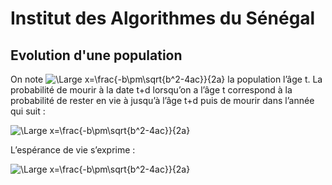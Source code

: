 
# Institut des Algorithmes du Sénégal

## Evolution d'une population

On note ![\Large x=\frac{-b\pm\sqrt{b^2-4ac}}{2a}](https://latex.codecogs.com/svg.latex?\Large&space;P_t)  la population l’âge t. La probabilité de mourir à la date t+d lorsqu’on a l’âge t correspond à la probabilité de rester en vie à jusqu’à l’âge t+d puis de mourir dans l’année qui suit :

![\Large x=\frac{-b\pm\sqrt{b^2-4ac}}{2a}](https://latex.codecogs.com/svg.latex?\Large&space;m_{t+1}=\frac{p_{t+d}}{p_t}\frac{p_{t+d}-p_{t+d+1}}{p_{t+d}) 

L’espérance de vie s’exprime :

![\Large x=\frac{-b\pm\sqrt{b^2-4ac}}{2a}](https://latex.codecogs.com/svg.latex?\Large&space;\mathbb{E}(t)=\sum_{d=1}^\infty{dm_{t+d}}=\sum_{d=1}^\infty{d\frac{P_{t+d}}{P_t}}\frac{P_{t+d}-P_{t+d+1}}{P_{t+d}}=\sum_{d=1}^\infty{d\frac{P_{t+d}-P_{t+d+1}}{P_{t}}})




```ruby


```
